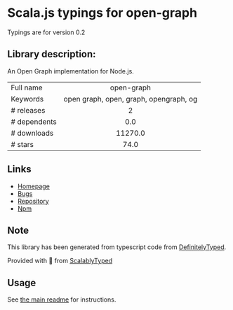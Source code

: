
# Scala.js typings for open-graph

Typings are for version 0.2

## Library description:
An Open Graph implementation for Node.js.

|                    |                 |
| ------------------ | :-------------: |
| Full name          | open-graph |
| Keywords           | open graph, open, graph, opengraph, og |
| # releases         | 2 |
| # dependents       | 0.0 |
| # downloads        | 11270.0 |
| # stars            | 74.0 |

## Links
- [Homepage](https://github.com/samholmes/node-open-graph#readme)
- [Bugs](https://github.com/samholmes/node-open-graph/issues)
- [Repository](https://github.com/samholmes/node-open-graph)
- [Npm](https://www.npmjs.com/package/open-graph)
    


## Note
This library has been generated from typescript code from [DefinitelyTyped](https://definitelytyped.org).

Provided with :purple_heart: from [ScalablyTyped](https://github.com/oyvindberg/ScalablyTyped)

## Usage
See [the main readme](../../readme.md) for instructions.


